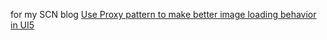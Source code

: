 for my SCN blog [Use Proxy pattern to make better image loading behavior in UI5](https://blogs.sap.com/2017/04/22/use-proxy-pattern-to-make-better-image-loading-behavior-in-ui5/)